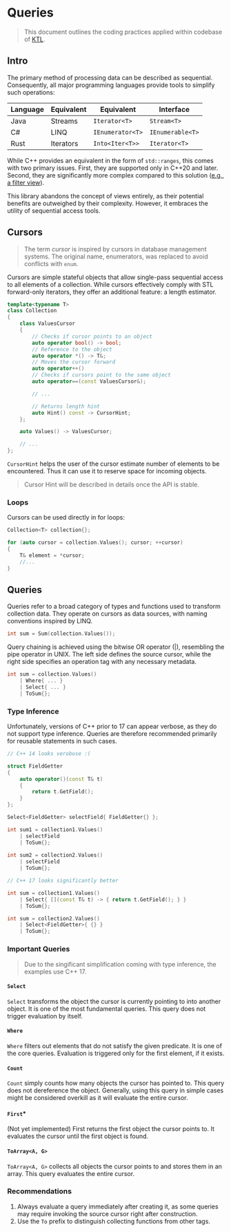 # Queries

> This document outlines the coding practices applied within codebase of [KTL](https://github.com/mtszkarbowiak/mk-stl).


## Intro

The primary method of processing data can be described as sequential. Consequently, all major programming languages provide tools to simplify such operations:

| Language  | Equivalent | Equivalent        | Interface        | 
|-----------|------------|-------------------|------------------|
| Java      | Streams    | `Iterator<T>`     | `Stream<T>`      |
| C#        | LINQ       | `IEnumerator<T>`  | `IEnumerable<T>` |
| Rust      | Iterators  | `Into<Iter<T>>`   | `Iterator<T>`    |

While C++ provides an equivalent in the form of `std::ranges`, this comes with two primary issues. First, they are supported only in C++20 and later. Second, they are significantly more complex compared to this solution ([e.g., a filter view](https://www.youtube.com/watch?v=O8HndvYNvQ4)).

This library abandons the concept of views entirely, as their potential benefits are outweighed by their complexity. However, it embraces the utility of sequential access tools.


## Cursors

> The term *cursor* is inspired by cursors in database management systems. The original name, enumerators, was replaced to avoid conflicts with `enum`.

Cursors are simple stateful objects that allow single-pass sequential access to all elements of a collection. While cursors effectively comply with STL forward-only iterators, they offer an additional feature: a length estimator.

```cpp
template<typename T>
class Collection
{
    class ValuesCursor
    {
        // Checks if cursor points to an object
        auto operator bool() -> bool;
        // Reference to the object
        auto operator *() -> T&;
        // Moves the cursor forward
        auto operator++()
        // Checks if cursors point to the same object
        auto operator==(const ValuesCursor&);

        // ...

        // Returns length hint
        auto Hint() const -> CursorHint;
    };

    auto Values() -> ValuesCursor;

    // ...
};
```

`CursorHint` helps the user of the cursor estimate number of elements to be encountered. Thus it can use it to reserve space for incoming objects.

> Cursor Hint will be described in details once the API is stable.

### Loops

Cursors can be used directly in for loops:

```cpp
Collection<T> collection{};

for (auto cursor = collection.Values(); cursor; ++cursor)
{
    T& element = *cursor;
    //...
}
```


## Queries

Queries refer to a broad category of types and functions used to transform collection data. They operate on cursors as data sources, with naming conventions inspired by LINQ.

```cpp
int sum = Sum(collection.Values());
```

Query chaining is achieved using the bitwise OR operator (|), resembling the pipe operator in UNIX. The left side defines the source cursor, while the right side specifies an operation tag with any necessary metadata.

```cpp
int sum = collection.Values()
    | Where{ ... }
    | Select{ ... }
    | ToSum{};
```

### Type Inference

Unfortunately, versions of C++ prior to 17 can appear verbose, as they do not support type inference. Queries are therefore recommended primarily for reusable statements in such cases.

```cpp
// C++ 14 looks verobose :(

struct FieldGetter
{
    auto operator()(const T& t)
    {
        return t.GetField();
    }
};

Select<FieldGetter> selectField{ FieldGetter{} };

int sum1 = collection1.Values()
    | selectField
    | ToSum{};
    
int sum2 = collection2.Values()
    | selectField
    | ToSum{};

```

```cpp
// C++ 17 looks significantly better

int sum = collection1.Values()
    | Select{ [](const T& t) -> { return t.GetField(); } }
    | ToSum{};

int sum = collection2.Values()
    | Select<FieldGetter>{ {} }
    | ToSum{};
```


### Important Queries

> Due to the singificant simplification coming with type inference, the examples use C++ 17.

#### `Select`

`Select` transforms the object the cursor is currently pointing to into another object. It is one of the most fundamental queries. This query does not trigger evaluation by itself.

#### `Where`

`Where` filters out elements that do not satisfy the given predicate. It is one of the core queries. Evaluation is triggered only for the first element, if it exists.

#### `Count`

`Count` simply counts how many objects the cursor has pointed to. This query does not dereference the object. Generally, using this query in simple cases might be considered overkill as it will evaluate the entire cursor.

#### `First`*

(Not yet implemented) First returns the first object the cursor points to. It evaluates the cursor until the first object is found.

#### `ToArray<A, G>`

`ToArray<A, G>` collects all objects the cursor points to and stores them in an array. This query evaluates the entire cursor.


### Recommendations

1. Always evaluate a query immediately after creating it, as some queries may require invoking the source cursor right after construction.
2. Use the `To` prefix to distinguish collecting functions from other tags.
